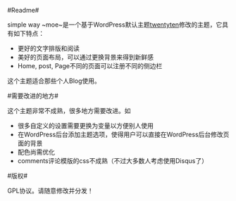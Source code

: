#Readme#

simple way ~moe~是一个基于WordPress默认主题[twentyten](http://wordpress.org/extend/themes/twentyten)修改的主题，它具有如下特点：

* 更好的文字排版和阅读
* 美好的页面布局，可以通过更换背景来得到新鲜感
* Home, post, Page不同的页面可以注册不同的侧边栏

这个主题适合那些个人Blog使用。

#需要改进的地方#

这个主题非常不成熟，很多地方需要改进。如

* 很多自定义的设置需要更换为变量以方便别人使用
* 在WordPress后台添加主题选项，使得用户可以直接在WordPress后台修改页面的背景
* 配色尚需优化
* comments评论模版的css不成熟（不过大多数人考虑使用Disqus了）

#版权#

GPL协议。请随意修改并分发！